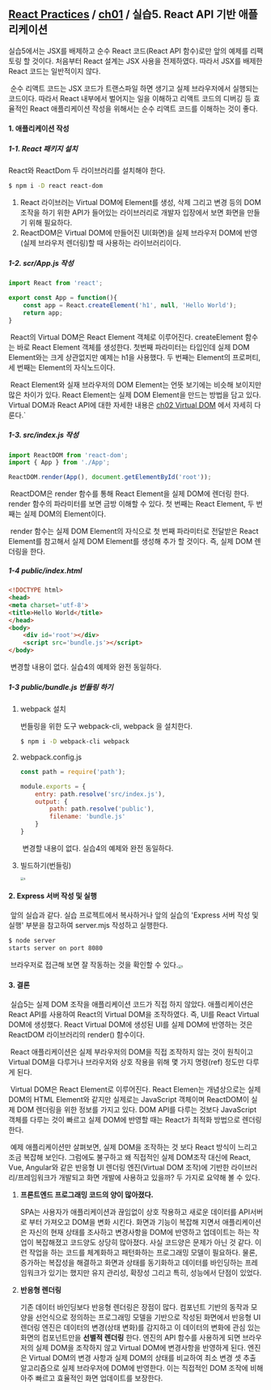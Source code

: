 ## [React Practices](https://github.com/kickscar-javascript/react-practices) / [ch01](https://github.com/kickscar-javascript/react-practices/tree/master/ch01) / 실습5. React API 기반 애플리케이션

실습5에서는 JSX를 배제하고 순수 React 코드(React API 함수)로만 앞의 예제를 리팩토링 할 것이다. 처음부터 React 설계는 JSX 사용을 전제하였다. 따라서 JSX를 배제한 React 코드는 일반적이지 않다. 

​	순수 리액트 코드는 JSX 코드가 트랜스파일 하면 생기고 실제 브라우저에서 실행되는 코드이다. 따라서 React 내부에서 벌어지는 일을 이해하고 리액트 코드의 디버깅 등 효율적인 React 애플리케이션 작성을 위해서는 순수 리액트 코드를 이해하는 것이 좋다.       

#### 1. 애플리케이션 작성

##### 1-1. React 패키지 설치

React와 ReactDom 두 라이브러리를 설치해야 한다.

```bash
$ npm i -D react react-dom
```

1. React 라이브러는 Virtual DOM에 Element를 생성, 삭제 그리고 변경 등의 DOM 조작을 하기 위한 API가 들어있는 라이브러리로 개발자 입장에서 보면 화면을 만들기 위해 필요하다.
2. ReactDOM은 Virtual DOM에 만들어진 UI(화면)을 실제 브라우저 DOM에 반영(실제 브라우저 렌더링)할 때 사용하는 라이브러리이다.    

##### 1-2. scr/App.js 작성

```javascript
import React from 'react';

export const App = function(){
    const app = React.createElement('h1', null, 'Hello World');
    return app;
}
```

​	React의 Virtual DOM은 React Element 객체로 이루어진다. createElement 함수는 바로 React Element 객체를 생성한다. 첫번째 파라미터는 타입인데 실제 DOM Element와는 크게 상관없지만 예제는 h1을 사용했다. 두 번째는 Element의 프로퍼티, 세 번째는 Element의 자식노드이다.

​	React Element와 실재 브라우저의 DOM Element는 언뜻 보기에는 비슷해 보이지만 많은 차이가 있다. React Element는 실제 DOM Element을 만드는 방법을 담고 있다. Virtual DOM과 React API에 대한 자세한 내용은 [ch02 Virtual DOM]() 에서 자세히 다룬다.`  

##### 1-3. src/index.js 작성

```javascript
import ReactDOM from 'react-dom';
import { App } from './App';

ReactDOM.render(App(), document.getElementById('root'));
```

​	ReactDOM은 render 함수를 통해 React Element을 실제 DOM에 렌더링 한다. render 함수의 파라미터를 보면 금방 이해할 수 있다. 첫 번째는 React Element, 두 번째는 실제 DOM의 Element이다.

​	render 함수는 실제 DOM Element의 자식으로 첫 번째 파라미터로 전달받은  React Element를 참고해서 실제 DOM Element를 생성해 추가 할 것이다. 즉, 실제 DOM 렌더링을 한다. 

##### 1-4  public/index.html

```html
<!DOCTYPE html>
<head>
<meta charset='utf-8'>
<title>Hello World</title>
</head>
<body>
    <div id='root'></div>
    <script src='bundle.js'></script>
</body>
```

​	변경할 내용이 없다. 실습4의 예제와 완전 동일하다.

##### 1-3 public/bundle.js 번들링 하기

1. webpack 설치

   번들링을 위한 도구 webpack-cli, webpack 을 설치한다.

   ```bash
   $ npm i -D webpack-cli webpack
   ```

2. webpack.config.js

   ```JavaScript
   const path = require('path');
   
   module.exports = {
       entry: path.resolve('src/index.js'),
       output: {
           path: path.resolve('public'),
           filename: 'bundle.js'
       }
   }
   ```

   ​	변경할 내용이 없다. 실습4의 예제와 완전 동일하다.	  

3. 빌드하기(번들링)

   <img src="http://image.kickscar.me:8080/markdown/react-practices/ch01-0007.png" alt="s" style="zoom:40%;" />

#### 2. Express 서버 작성 및 실행

​	앞의 실습과 같다. 실습 프로젝트에서 복사하거나 앞의 실습의 'Express 서버 작성 및 실행' 부분을 참고하여 server.mjs 작성하고 실행한다.

```bash
$ node server
starts server on port 8080
```

​	브라우저로 접근해 보면 잘 작동하는 것을 확인할 수 있다.<img src="http://image.kickscar.me:8080/markdown/react-practices/ch01-0008.png" alt="s" style="zoom:40%;" />

#### 3. 결론

​	실습5는 실제 DOM 조작을 애플리케이션 코드가 직접 하지 않았다. 애플리케이션은 React API를 사용하여 React의 Virtual DOM을 조작하였다. 즉, UI를 React Virtual DOM에 생성했다. React Virtual DOM에 생성된 UI를 실제 DOM에 반영하는 것은 ReactDOM 라이브러리의 render() 함수이다.

​	React 애플리케이션은 실제 부라우저의 DOM을 직접 조작하지 않는 것이 원칙이고 Virtual DOM을 다루거나 브라우저와 상호 작용을 위해 몇 가지 명령(ref)  정도만 다루게 된다.

​	Virtual DOM은 React Element로 이루어진다. React Elemen는 개념상으로는 실제 DOM의 HTML Element와 같지만 실제로는 JavaScript 객체이며 ReactDOM이 실제 DOM 렌더링을 위한 정보를 가지고 있다. DOM API를 다루는 것보다 JavaScript 객체를 다루는 것이 빠르고 실제 DOM에 반영할 때는 React가 최적화 방법으로 렌더링 한다.

​	예제 애플리케이션만 살펴보면, 실제 DOM을 조작하는 것 보다 React 방식이 느리고 조금 복잡해 보인다. 그럼에도 불구하고 왜 직접적인 실제 DOM조작 대신에 React, Vue, Angular와 같은 반응형 UI 렌더링 엔진(Virtual DOM 조작)에 기반한 라이브러리/프레임워크가 개발되고 화면 개발에 사용하고 있을까? 두 가지로 요약해 볼 수 있다.

 1. **프론트엔드 프로그래밍 코드의 양이 많아졌다.**

    SPA는 사용자가 애플리케이션과 끊임없이 상호 작용하고 새로운 데이터를 API서버로 부터 가져오고 DOM을 변화 시킨다. 화면과 기능이 복잡해 지면서 애플리케이션은 자신의 현재 상태를 조사하고 변경사항을 DOM에 반영하고 업데이트는 하는 작업이 복잡해졌고 코드양도 상당히 많아졌다. 사실 코드양은 문제가 아닌 것 같다. 이런 작업을 하는 코드를 체계화하고 패턴화하는 프로그래밍 모델이 필요하다. 물론, 증가하는 복잡성을 해결하고 화면과 상태를 동기화하고 데이터를 바인딩하는 프레임워크가 있기는 했지만 유지 관리성, 확장성 그리고 특히, 성능에서 단점이 있었다. 

 2. **반응형 렌더링**

    기존 데이터 바인딩보다 반응형 렌더링은 장점이 많다. 컴포넌트 기반의 동작과 모양을 선언식으로 정의하는 프로그래밍 모델을 기반으로 작성된 화면에서 반응형 UI 렌더링 엔진은 데이터의 변경(상태 변화)를 감지하고 이 데이터의 변화에 관심 있는 화면의 컴포넌트만을  **선별적 렌더링** 한다. 엔진의 API 함수를 사용하게 되면 브라우저의 실제 DOM을 조작하지 않고 Virtual DOM에 변경사항을 반영하게 된다. 엔진은 Virtual DOM의 변경 사항과 실제 DOM의 상태를 비교하여 최소 변경 셋 추출 알고리즘으로 실제 브라우저에 DOM에 반영한다. 이는 직접적인 DOM 조작에 비해 아주 빠르고 효율적인 화면 업데이트를 보장한다.  

​	